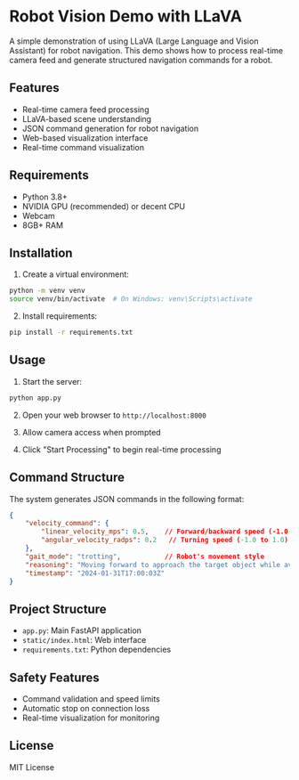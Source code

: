 # Robot Vision Demo with LLaVA

A simple demonstration of using LLaVA (Large Language and Vision Assistant) for robot navigation. This demo shows how to process real-time camera feed and generate structured navigation commands for a robot.

## Features

- Real-time camera feed processing
- LLaVA-based scene understanding
- JSON command generation for robot navigation
- Web-based visualization interface
- Real-time command visualization

## Requirements

- Python 3.8+
- NVIDIA GPU (recommended) or decent CPU
- Webcam
- 8GB+ RAM

## Installation

1. Create a virtual environment:
```bash
python -m venv venv
source venv/bin/activate  # On Windows: venv\Scripts\activate
```

2. Install requirements:
```bash
pip install -r requirements.txt
```

## Usage

1. Start the server:
```bash
python app.py
```

2. Open your web browser to `http://localhost:8000`

3. Allow camera access when prompted

4. Click "Start Processing" to begin real-time processing

## Command Structure

The system generates JSON commands in the following format:
```json
{
    "velocity_command": {
        "linear_velocity_mps": 0.5,    // Forward/backward speed (-1.0 to 1.0)
        "angular_velocity_radps": 0.2   // Turning speed (-1.0 to 1.0)
    },
    "gait_mode": "trotting",           // Robot's movement style
    "reasoning": "Moving forward to approach the target object while avoiding the obstacle on the left",
    "timestamp": "2024-01-31T17:00:03Z"
}
```

## Project Structure

- `app.py`: Main FastAPI application
- `static/index.html`: Web interface
- `requirements.txt`: Python dependencies

## Safety Features

- Command validation and speed limits
- Automatic stop on connection loss
- Real-time visualization for monitoring

## License

MIT License